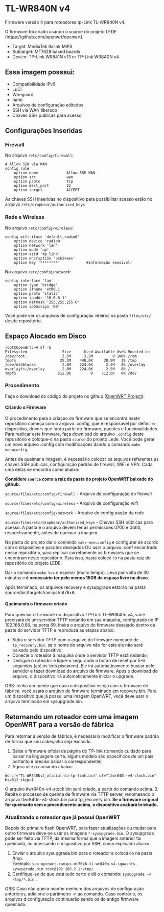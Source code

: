 # TL-WR840N v4

Firmware versão 4 para roteadores tp-Link TL-WR840N v4.

O firmware foi criado usando o source do projeto LEDE (https://github.com/openwrt/openwrt).

- Target: MediaTek Ralink MIPS
- Subtarget: MT7628 based boards
- Device: TP-Link WR841N v13 or TP-Link WR840N v4

## Essa imagem posssui:

- Compatibilidade IPv6
- LuCi
- Wireguard
- nano
- Arquivos de configuração editados
- SSH via WAN liberado
- Chaves SSH públicas para acesso

## Configurações Inseridas

### Firewall
No arquivo ``/etc/config/firewall``:

```
# Allow SSH via WAN
config rule
	option name             Allow-SSH-WAN
	option src              wan
	option proto            tcp
	option dest_port        22
	option target           ACCEPT
```

As chaves SSH inseridas no dispositivo para possibilitar acesso estão no arquivo ``/etc/dropbear/authorized_keys``

### Rede e Wireless
No arquivo ``/etc/config/wireless``:

```
config wifi-iface 'default_radio0'
	option device 'radio0'
	option network 'lan'
	option mode 'ap'
	option ssid 'tp_link'
	option encryption 'psk2+aes'
	option key '********'            #informação sensivel!
```

No arquivo ``/etc/config/network``:

```
config interface 'lan'
	option type 'bridge'
	option ifname 'eth0.1'
	option proto 'static'
	option ipaddr '10.0.0.1'
	option netmask '255.255.255.0'
	option ip6assign '60'
```

Você pode ver os arquivos de configuração inteiros na pasta ``files/etc/`` desde repositório.

## Espaço Alocado em Disco

```
root@OpenWrt:~# df -h
Filesystem                Size      Used Available Use% Mounted on
/dev/root                 3.5M      3.5M         0 100% /rom
tmpfs                    29.3M    448.0K     28.9M   1% /tmp
/dev/mtdblock4            2.8M    224.0K      2.5M   8% /overlay
overlayfs:/overlay        2.8M    224.0K      2.5M   8% /
tmpfs                   512.0K         0    512.0K   0% /dev
```

### Procedimento

Faça o download do código do projeto no github ([OpenWRT Project](https://github.com/openwrt/openwrt)).

#### Criando o Firmware

O procedimento para a criaçao do firmware que se encontra neste repositório começa com o arquivo .config, que é responsável por definir o dispositivo, drivers que farão parte do firmware, pacotes e funcionalidades. Para replicar este firmware, faça download do arquivo ``.config`` deste repositório e coloque-o na pasta ``source`` do projeto Lede. Você pode gerar um novo arquivo .config com modificações dando o comando ``make menuconfig``.

Antes de queimar a imagem, é necessário colocar os arquivos referentes as chaves SSH públicas, configuração padrão de firewall, WiFi e VPN. Cada uma delas se encontra como abaixo:

**Considere ``source`` como a raiz da pasta do projeto OpenWRT baixado do github.**

``source/files/etc/config/firewall`` - Arquivo de configuração do firewall

``source/files/etc/config/wireless`` - Arquivo de configuração wifi

``source/files/etc/config/network`` - Arquivo de configuração da rede

``source/files/etc/dropbear/authorized_keys`` - Chaves SSH públicas para acesso. A pasta e o arquivo devem ter as permissões 0700 e 0600, respectivamente, antes de queimar a imagem.

Na pasta do projeto dar o comando ``make menuconfig`` e configurar de acordo com o dispositivo e pacotes desejados OU usar o arquivo .conf encontrado nesse repositório, para replicar corretamente os firmwares que se encontram neste repositório. Para isso, basta colocá-lo na pasta raiz do repositório do projeto LEDE.

Dar o comando ``make V=s`` e esperar (muito tempo). Leva por volta de 30 minutos e **é necessário ter pelo menos 15GB de espaço livre no disco**.

Após terminado, os arquivos recovery e sysupgrade estarão na pasta source/bin/targets/ramips/mt76x8.

#### Queimando o firmware criado

Para queimar o firmware no dispositivo TP-Link TL-WR840n v4, você precisará de um servidor TFTP rodando em sua máquina, configurado no IP 192.168.0.66, na porta 69. Insira o arquivo do firmware desejado dentro da pasta do servidor TFTP e reproduza as etapas abaixo:
- Suba o servidor TFTP com o arquivo do firmware nomeado de ``tp_recovery.bin``, se o nome do arquivo não for este ele não será baixado pelo dispositivo;
- Conecte o roteador à maquina onde o servidor TFTP está rodando;
- Desligue o roteador e ligue-o segurando o botão de reset por 5-6 segundos (até os leds piscarem). Ele irá automaticamente buscar pelo servidor e fazer download do arquivo de firmware.
Após o download do arquivo, o dispositivo irá automaticamente iniciar o upgrade.

OBS: tenha em mente que caso o dispositivo esteja com o firmware de fábrica, você usará o arquivo de firmware terminado em recovery.bin.
Para um dispositivo que já possui uma imagem OpenWRT, você deve usar o arquivo terminado em sysupgrade.bin.


## Retornando um roteador com uma imagem OpenWRT para a versão de fábrica

Para retornar à versão de fábrica, é necessário modificar o firmware padrão de forma que seu cabeçalho seja excluído.
1. Baixe o firmware oficial da página do TP-link (tomando cuidado para baixar na linguagem certa, alguns modelo são específicos de um país portanto é preciso baixar o correspondente)
2. Agora use o comando abaixo:
```
dd if="TL-WR840Nv4_oficial-da-tp-link.bin" of="tlwr840n-v4-stock.bin" bs=512 skip=1
```
O arquivo tlwr840n-v4-stock.bin será criado, a partir do comando acima.
3. Repita o processo de queima de firmware via TFTP server, renomeando o arquivo tlwr840n-v4-stock.bin para tp_recovery.bin.
**Se o firmware original for queimado sem o procedimento acima, o dispositivo acabará brickado.**


### Atualizando o roteador que já possui OpenWRT

Depois do primeiro flash OpenWRT, para fazer atualizações ou mudar para outro firmware deve-se usar as imagens ``*-sysupgrade.bin``. O sysupgrade pode ser feito via TFTP, da mesma forma que a imagem anterior foi queimada, ou acessando o dispositivo por SSH, como explicado abaixo:

1. Enviar o arquivo sysupgrade.bin para o roteador e colocá-lo na pasta /tmp.  
Exemplo: ``scp openwrt-ramips-mt76x8-tl-wr840n-v4-squashfs-sysupgrade.bin root@192.168.2.1:/tmp/``.
2. Certifique-se de que está tudo certo e dê o comando: ``sysupgrade -v /tmp/*.bin``  .

OBS: Caso não queira manter nenhum dos arquivos de configuração anteriores, adicione o parâmetro ``-n`` ao comando. Caso contrário, os arquivos d configuração continuarão sendo os do antigo firmware queimado.
